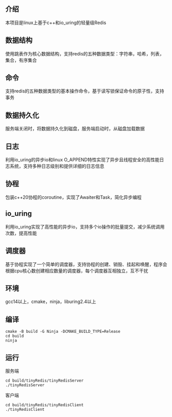 ## 介绍

本项目是linux上基于c++和io_uring的轻量级Redis

## 数据结构

使用跳表作为核心数据结构，支持redis的五种数据类型：字符串，哈希，列表，集合，有序集合

## 命令

支持redis的五种数据类型的基本操作命令，基于读写锁保证命令的原子性，支持事务

## 数据持久化

服务端关闭时，将数据持久化到磁盘，服务端启动时，从磁盘加载数据

## 日志

利用io_uring的异步io和linux O_APPEND特性实现了异步且线程安全的高性能日志系统，支持多种日志级别和提供详细的日志信息

## 协程

包装c++20协程的coroutine，实现了Awaiter和Task，简化异步编程

## io_uring

利用io_uring实现了高性能的异步io，支持多个io操作的批量提交，减少系统调用次数，提高性能

## 调度器

基于协程实现了一个简单的调度器，支持协程的创建、销毁、挂起和唤醒，程序会根据cpu核心数创建相应数量的调度器，每个调度器互相独立，互不干扰

## 环境

gcc14以上，cmake，ninja，liburing2.4以上

## 编译

```shell 
cmake -B build -G Ninja -DCMAKE_BUILD_TYPE=Release
cd build
ninja
```

## 运行

服务端

```shell
cd build/tinyRedis/tinyRedisServer
./tinyRedisServer
```

客户端

```shell
cd build/tinyRedis/tinyRedisClient
./tinyRedisClient
```
